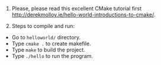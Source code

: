 1. Please, please read this excellent CMake tutorial first http://derekmolloy.ie/hello-world-introductions-to-cmake/.

2. Steps to compile and run:
- Go to `helloworld/` directory. 
- Type `cmake .` to create makefile.
- Type `make` to build the project.
- Type `./hello` to run the program.
